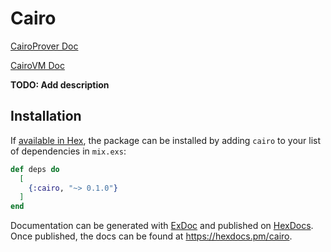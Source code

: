 # Cairo

[CairoProver Doc](./native/cairo_prover/README.md)

[CairoVM Doc](./native/cairo_vm/README.md)

**TODO: Add description**

## Installation

If [available in Hex](https://hex.pm/docs/publish), the package can be installed
by adding `cairo` to your list of dependencies in `mix.exs`:

```elixir
def deps do
  [
    {:cairo, "~> 0.1.0"}
  ]
end
```

Documentation can be generated with [ExDoc](https://github.com/elixir-lang/ex_doc)
and published on [HexDocs](https://hexdocs.pm). Once published, the docs can
be found at <https://hexdocs.pm/cairo>.
